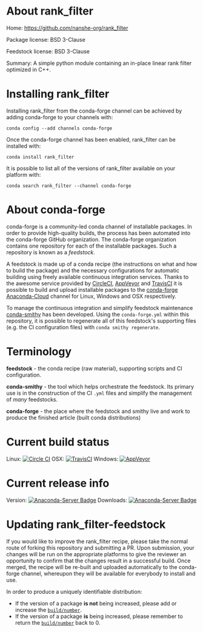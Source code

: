 About rank_filter
=================

Home: https://github.com/nanshe-org/rank_filter

Package license: BSD 3-Clause

Feedstock license: BSD 3-Clause

Summary: A simple python module containing an in-place linear rank filter optimized in C++.



Installing rank_filter
======================

Installing rank_filter from the conda-forge channel can be achieved by adding conda-forge to your channels with:

```
conda config --add channels conda-forge
```

Once the conda-forge channel has been enabled, rank_filter can be installed with:

```
conda install rank_filter
```

It is possible to list all of the versions of rank_filter available on your platform with:

```
conda search rank_filter --channel conda-forge
```


About conda-forge
=================

conda-forge is a community-led conda channel of installable packages.
In order to provide high-quality builds, the process has been automated into the
conda-forge GitHub organization. The conda-forge organization contains one repository 
for each of the installable packages. Such a repository is known as a *feedstock*.

A feedstock is made up of a conda recipe (the instructions on what and how to build
the package) and the necessary configurations for automatic building using freely
available continuous integration services. Thanks to the awesome service provided by
[CircleCI](https://circleci.com/), [AppVeyor](http://www.appveyor.com/)
and [TravisCI](https://travis-ci.org/) it is possible to build and upload installable
packages to the [conda-forge](https://anaconda.org/conda-forge)
[Anaconda-Cloud](http://docs.anaconda.org/) channel for Linux, Windows and OSX respectively.

To manage the continuous integration and simplify feedstock maintenance
[conda-smithy](http://github.com/conda-forge/conda-smithy) has been developed.
Using the ``conda-forge.yml`` within this repository, it is possible to regenerate all of
this feedstock's supporting files (e.g. the CI configuration files) with ``conda smithy regenerate``.


Terminology
===========

**feedstock** - the conda recipe (raw material), supporting scripts and CI configuration.

**conda-smithy** - the tool which helps orchestrate the feedstock.
                   Its primary use is in the construction of the CI ``.yml`` files
                   and simplify the management of *many* feedstocks.

**conda-forge** - the place where the feedstock and smithy live and work to
                  produce the finished article (built conda distributions)

Current build status
====================
Linux: [![Circle CI](https://circleci.com/gh/conda-forge/rank_filter-feedstock.svg?style=svg)](https://circleci.com/gh/conda-forge/rank_filter-feedstock)
OSX: [![TravisCI](https://travis-ci.org/conda-forge/rank_filter-feedstock.svg?branch=master)](https://travis-ci.org/conda-forge/rank_filter-feedstock) 
Windows: [![AppVeyor](https://ci.appveyor.com/api/projects/status/github/conda-forge/rank_filter-feedstock?svg=True)](https://ci.appveyor.com/project/conda-forge/rank_filter-feedstock/branch/master)

Current release info
====================
Version: [![Anaconda-Server Badge](https://anaconda.org/conda-forge/rank_filter/badges/version.svg)](https://anaconda.org/conda-forge/rank_filter)
Downloads: [![Anaconda-Server Badge](https://anaconda.org/conda-forge/rank_filter/badges/downloads.svg)](https://anaconda.org/conda-forge/rank_filter)


Updating rank_filter-feedstock
==============================

If you would like to improve the rank_filter recipe, please take the normal
route of forking this repository and submitting a PR. Upon submission, your changes will
be run on the appropriate platforms to give the reviewer an opportunity to confirm that the
changes result in a successful build. Once merged, the recipe will be re-built and uploaded
automatically to the conda-forge channel, whereupon they will be available for everybody to
install and use.

In order to produce a uniquely identifiable distribution:
 * If the version of a package **is not** being increased, please add or increase
   the [``build/number``](http://conda.pydata.org/docs/building/meta-yaml.html#build-number-and-string). 
 * If the version of a package **is** being increased, please remember to return
   the [``build/number``](http://conda.pydata.org/docs/building/meta-yaml.html#build-number-and-string)
   back to 0.
